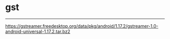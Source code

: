 # gst
---
https://gstreamer.freedesktop.org/data/pkg/android/1.17.2/gstreamer-1.0-android-universal-1.17.2.tar.bz2
